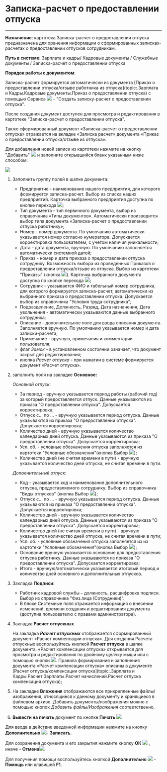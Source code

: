 ﻿# Записка-расчет о предоставлении отпуска
_ _ _ _ _ _ _

**Назначение**: картотека Записка-расчет о предоставлении отпуска предназначена для хранения информации о сформированных записках-расчетах о предоставлении отпусков сотрудникам.

**Путь в системе**:  Зарплата и кадры/ Кадровые документы / Служебные документы / Записка-расчет о предоставлении отпуска


**Порядок работы с документом**:

Записка-расчет формируется автоматически из документа [Приказ о предоставлении отпуска/отзыве работника из отпуска](topic:.Зарплата и Кадры.Кадровые документы.Приказ о предоставлении отпуска) с помощью Сервиса ![](topic:Com.AddFiles.Buttons.Btn_Services.png) - "Создать записку-расчет о предоставлении отпуска".

После создания документ доступен для просмотра и редактирования в картотеке "Записка-расчет о предоставлении отпуска".

Также сформированный документ «Записка-расчет о предоставлении отпуска» отражается на вкладке «Записка расчет» документа «Приказ о предоставлении отпуска/отзыве из отпуска».


Для добавления новой записи из картотеки нажмите на кнопку "Добавить" ![](topic:.AddFiles.Btn_Add.png) и заполните открывшийся бланк указанным ниже способом:

![](topic:.AddFiles.Screenshot_11999.jpg)

1. Заполнить группу полей в шапке документа:

    * Предприятие - наименование нашего предприятия, для которого формируется записка-расчет. Выбор из списка наших предприятий. Карточка выбранного предприятия доступна по кнопке перехода ![](topic:Com.AddFiles.Btn_go.png);
    * Тип документа - тип первичного документа, выбор из справочника «Типы документов». Автоматически производится выбор типа документа «Записка-расчет о предоставлении отпуска работнику»;
    * Номер - номер документа. По умолчанию автоматически указывается номер согласно нумератора. Допускается корректировка пользователем, с учетом наличия уникальности;
    * Дата - дата документа, вручную. По умолчанию заполняется автоматически системной датой;
    * Приказ - номер и дата приказа о предоставлении отпуска сотруднику. Возможность выбора из проведенных Приказов о предоставлении отпуска/отзыве из отпуска. Выбор из картотеки "Приказы" (кнопка ![](topic:Integration.AddFiles.Buttons.Btn_select.png)). Карточка выбранного документа доступна по кнопке перехода ![](topic:Com.AddFiles.Buttons.Btn_go.png);
    * Сотрудник - указывается ФИО и табельный номер сотрудника, для которого формируется записка-расчет, автоматически из выбранного приказа о предоставлении отпуска. Допускается выбор из справочника "Условия труда сотрудника";
    * Подразделение, Должность, Разряд, Дата назначения, Дата увольнения  - автоматически указываются данные выбранного сотрудника;
    * Описание - дополнительное поле для ввода описания документа. Заполняется вручную. По умолчанию указывается номер и дата записки-расчета;
    * Примечание - вручную, примечания и комментарии пользователя;
    * флаг *Замок* - в установленном состоянии означает, что документ закрыт для редактирования;
    * кнопка *Расчет отпуска* - при нажатии в системе формируется документ «Расчет отпуска».

2. заполнить поля на закладке **Основное:**

    *Основной отпуск*:

    * За период - вручную указывается период работы (рабочий год) за который предоставляется отпуск. Данные указываются из приказа "О предоставлении отпуска". Допускается корректировка;
    * Отпуск с… по …  - вручную указывается период отпуска. Данные указываются из приказа "О предоставлении отпуска". Допускается корректировка;
    * Количество дней - вручную указывается количество календарных дней отпуска. Данные указываются из приказа "О предоставлении отпуска". Допускается корректировка;
    * Усл. об. - условные обозначения отпуска заполняется из картотеки "Условные обозначения"(кнопка Выбор ![](topic:Com.AddFiles.Buttons.Btn_select.png));
    * Количество дней (не считая времени в пути) - вручную указывается количество дней отпуска, не считая времени в пути.

    *Дополнительный отпуск*:

    * Код - указывается код и наименование дополнительного отпуска, предоставляемого сотруднику. Выбор из справочника "Виды отпусков" (кнопка Выбор ![](topic:Com.AddFiles.Buttons.Btn_select.png));
    * Отпуск с… по … - вручную указывается период отпуска. Данные указываются из приказа "О предоставлении отпуска". Допускается корректировка;
    * Количество дней - вручную указывается количество календарных дней отпуска. Данные указываются из приказа "О предоставлении отпуска". Допускается корректировка;
    * Количество дней (не считая времени в пути) - вручную указывается количество дней отпуска, не считая времени в пути;
    * Усл. об. - условные обозначения отпуска заполняется из из картотеки "Условные обозначения"(кнопка Выбор ![](topic:Com.AddFiles.Buttons.Btn_select.png));
    * Основание вручную указывается основание для предоставления отпуска работнику. Данные указываются из приказа "О предоставлении отпуска". Допускается корректировка;
    * Итого - вручную/автоматически указывается итоговый период и количество дней основного и дополнительных отпусков.

3. Закладка **Подписи:**

    * Работник кадровой службы – должность, расшифровка подписи. Выбор из справочника "Физ.лица (Сотрудники)".
    * В блоке Системные поля отражается информация о внесении изменений, времени создания и редактирования документа (доступна пользователю с правами администратора).

4. Закладка **Расчет отпускных**

    На закладка ***Расчет отпускных*** отображается сформированный документ «Расчет компенсации отпуска».
    Для создания Расчета отпускных воспользуйтесь кнопкой **Расчет отпуска** в шапке документа. «Расчет компенсации отпуска» открывается для просмотра и редактирования по двойному щелчку мыши или с помощью кнопки ![](topic:Com.AddFiles.Buttons.Btn_Edit.png).
    Правила формирования и заполнения документа «Расчет компенсации отпуска» описаны в документе [Расчет отпуска/компенсации отпуска](topic:.Зарплата и Кадры.Расчет Зарплаты.Расчет начислений.Расчет отпуска компенсация отпуска);

5. На закладке **Вложения** отображаются все прикрепленные файлы/изображения, относящиеся к данному документу и хранящиеся в файловом архиве. Добавить документы/изображения можно с помощью кнопок *Добавить файлы/Изображения* соответственно.

6. **Вывести на печать** документ по кнопке **Печать** ![](topic:Com.AddFiles.Btn_Graf.png).

Для ввода в действие введенной информации нажмите на кнопку **Дополнительно** ![](topic:Com.AddFiles.Buttons.Btn_OK.png)- **Записать**.

Для сохранения документа и его закрытия нажмите кнопку **ОК** ![](topic:Com.AddFiles.Buttons.Btn_Ok_grey.png) , иначе  -  **Отмена**![](topic:Com.AddFiles.Buttons.BtnCloseCancel.png).

Для получения помощи воспользуйтесь кнопкой **Дополнительно** ![](topic:Com.AddFiles.Buttons.Btn_OK.png) - **Помощь** или клавишей **F1**.



